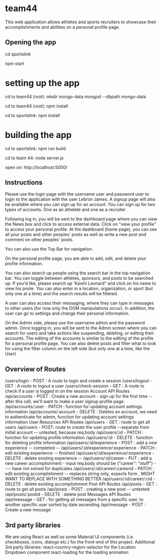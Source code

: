 # team44
This web application allows athletes and sports recruiters to showcase their accomplishments and abilities on a personal profile page. 
## Opening the app
cd sportslink

npm start

# setting up the app
cd to team44 (root):    mkdir mongo-data
                        mongod --dbpath mongo-data

cd to team44 (root):   npm install  

cd to sportslink:   npm install

# building the app
cd to sportslink:   npm run build

cd to team 44:      node server.js

open on:            http://localhost:5000/


## Instructions
Please use the login page with the username user and password user to login to the application with the user Lebron James. A signup page will also be available where you can sign up for an account. You can sign up for two types of accounts. One as an athelete and one as a recruiter. 

Following log in, you will be sent to the dashboard page where you can view the News box and click to access external data. Click on "view your profile" to access your personal profile.
At the dashboard (home page), you can see all your posts and other peoples' posts as well as write a new post and comment on 
other peoples' posts. 

You can also use the Top Bar for navigation.

On the personal profile page, you are able to add, edit, and delete your profile information.

You can also search up people using the search bar in the top navigation bar. You can toggle between athletes, sponsors, and posts
to be searched up. If you'd like, please search up 'Kawhi Leonard" and click on his name to view his proile.
You can also enter in a location, organization, or sport (but only one at a time) and the search results will be filtered.

A user can also access their messaging, where they can type in messages to other users (for now only the DOM manipulations occur).
In addition, the user can go to settings and change their personal information.

On the Admin side, please use the username admin and the password admin. Once logging in, you will be sent to the Admin screen where you can search for users and take actions like suspending, deleting, or editing their accounts. The editing of the accounts is similar
to the editing of the profile for a personal profile page. You can also delete posts and filter what to look for using the filter column on the left side (but only one at a time, like the User)

## Overview of Routes
/users/login - POST : A route to login and create a session
/users/logout - GET : A route to logout a user
/users/check-session - GET : A route to check if a user is logged in on the session
Account API Routes
/api/accounts - POST : Create a new account - sign up for the first time -- after this call, we'll want to make a user signup profile page.
/api/accounts/:user - PATCH : function for updating account settings information
/api/accounts/:account - DELETE : Deletes an account, we need to authenticate for admin, function for updating account settings information
User Resources API Routes
/api/users - GET : route to get all users
/api/users - POST: route to *create* the user profile --separate from initial account -- untested, because req.body 
/api/users/:id - PATCH : function for updating profile information
/api/users/:id - DELETE : function for deleting profile information
/api/users/:id/experience - POST : add a new experience -- completed --
/api/users/:id/experience/:experience - PATCH : edit existing experience -- finished
/api/users/:id/experience/:experience - DELETE : delete existing experience --
/api/users/:id/career - PUT : add a new career accomplishment - input req.body should be {"career": "stuff"} ---- have not solved for duplicates
/api/users/:id/career/:careerid - PATCH : edit existing accomplishment -- replaces string only, expects form , MIGHT WANT TO REPLACE WITH SOMETHING BETTER
/api/users/:id/career/:cid - DELETE : delete existing accomplishment
Post API Routes
/api/posts - GET : route to get all posts
/api/posts - POST : creating a new post -- untested
/api/posts/:postid - DELETE : delete post
Messages API Routes
/api/message - GET : for getting all messages from a specific user, to another specific user sorted by date ascending
/api/message - POST : Create a new message

## 3rd party libraries
We are using React as well as some Material UI components (i.e. checkboxes, icons, dialogs etc.) for the front-end of this project.
Additional 3rd party libraries:
react-country-region-selector for the Location Dropdown component
react-loading for the loading animation
